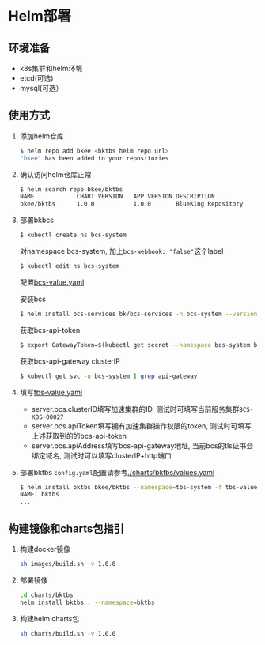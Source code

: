 # Helm部署

## 环境准备

* k8s集群和helm环境
* etcd(可选)
* mysql(可选）


## 使用方式

1. 添加helm仓库
    ```bash
    $ helm repo add bkee <bktbs helm repo url>
    "bkee" has been added to your repositories
    ```

2. 确认访问helm仓库正常
    ```bash
    $ helm search repo bkee/bktbs
    NAME            CHART VERSION	APP VERSION	DESCRIPTION
    bkee/bktbs      1.0.0        	1.0.0      	BlueKing Repository
    ```
   
3. 部署bkbcs
   ```bash
   $ kubectl create ns bcs-system
   ```
   对namespace bcs-system, 加上`bcs-webhook: "false"`这个label
   ```bash
   $ kubectl edit ns bcs-system
   ```
   配置[bcs-value.yaml](bcs-value.yaml)
   
   安装bcs
   ```bash
   $ helm install bcs-services bk/bcs-services -n bcs-system --version 1.21.2-ce -f bcs-value.yaml
   ```
   
   获取bcs-api-token
   ```bash
   $ export GatewayToken=$(kubectl get secret --namespace bcs-system bcs-password -o jsonpath="{.data.gateway_token}" | base64 -d)
   ```

   获取bcs-api-gateway clusterIP
   ```bash
   $ kubectl get svc -n bcs-system | grep api-gateway
   ```

4. 填写[tbs-value.yaml](tbs-value.yaml)
   * server.bcs.clusterID填写加速集群的ID, 测试时可填写当前服务集群`BCS-K8S-00027`
   * server.bcs.apiToken填写拥有加速集群操作权限的token, 测试时可填写上述获取到的的bcs-api-token
   * server.bcs.apiAddress填写bcs-api-gateway地址, 当前bcs的tls证书会绑定域名, 测试时可以填写clusterIP+http端口

5. 部署bktbs
    `config.yaml`配置请参考[./charts/bktbs/values.yaml](./charts/bktbs/values.yaml)
    ```bash
    $ helm install bktbs bkee/bktbs --namespace=tbs-system -f tbs-value.yaml
    NAME: bktbs
    ...
    ```
    
## 构建镜像和charts包指引

1. 构建docker镜像
    ```bash
    sh images/build.sh -v 1.0.0
    ```

2. 部署镜像
    ```bash
    cd charts/bktbs
    helm install bktbs . --namespace=bktbs
    ```
    
3. 构建helm charts包
    ```bash
    sh charts/build.sh -v 1.0.0
    ```